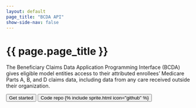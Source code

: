 ```yaml
---
layout: default
page_title: "BCDA API"
show-side-nav: false
---
```


# {{ page.page_title }}

The Beneficiary Claims Data Application Programming Interface (BCDA) gives eligible model entities access to their attributed enrollees’ Medicare Parts A, B, and D claims data, including data from any care received outside their organization.

<button class="usa-button" type="button">Get started</button>
<button class="usa-button usa-button--outline" type="button">
  <span>
    Code repo
    {% include sprite.html icon="github" %}
  </span>
</button>
